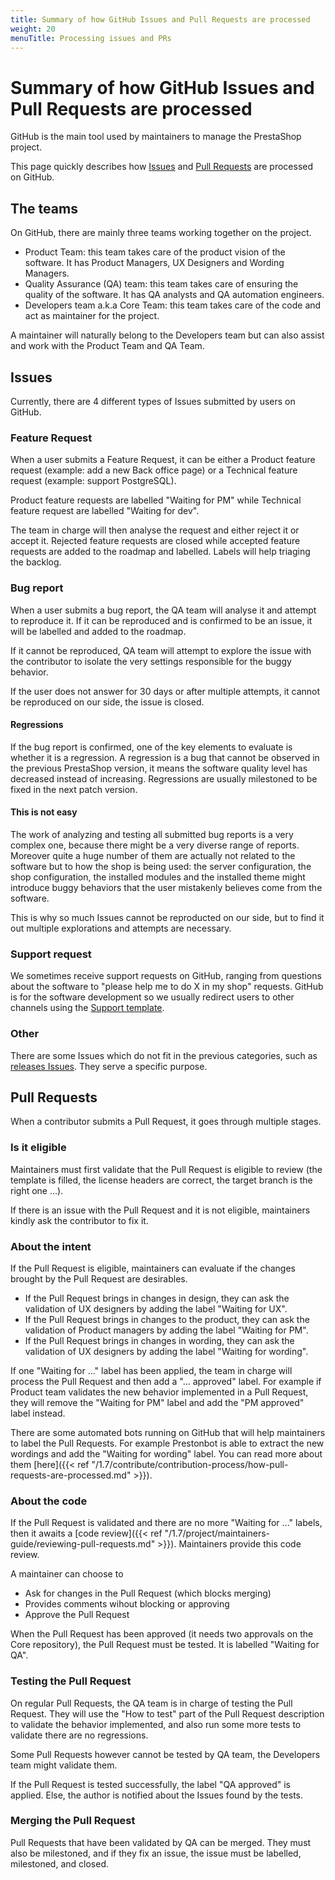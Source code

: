 ```yaml
---
title: Summary of how GitHub Issues and Pull Requests are processed
weight: 20
menuTitle: Processing issues and PRs
---
```


# Summary of how GitHub Issues and Pull Requests are processed

GitHub is the main tool used by maintainers to manage the PrestaShop project.

This page quickly describes how [Issues](https://guides.github.com/features/issues/) and [Pull Requests](https://docs.github.com/en/github/collaborating-with-issues-and-pull-requests/about-pull-requests) are processed on GitHub.

## The teams

On GitHub, there are mainly three teams working together on the project.

- Product Team: this team takes care of the product vision of the software. It has Product Managers, UX Designers and Wording Managers.
- Quality Assurance (QA) team: this team takes care of ensuring the quality of the software. It has QA analysts and QA automation engineers.
- Developers team a.k.a Core Team: this team takes care of the code and act as maintainer for the project.

A maintainer will naturally belong to the Developers team but can also assist and work with the Product Team and QA Team.

## Issues

Currently, there are 4 different types of Issues submitted by users on GitHub.

### Feature Request

When a user submits a Feature Request, it can be either a Product feature request (example: add a new Back office page) or a Technical feature request (example: support PostgreSQL).

Product feature requests are labelled "Waiting for PM" while Technical feature request are labelled "Waiting for dev".

The team in charge will then analyse the request and either reject it or accept it. Rejected feature requests are closed while accepted feature requests are added to the roadmap and labelled. Labels will help triaging the backlog.

### Bug report

When a user submits a bug report, the QA team will analyse it and attempt to reproduce it. If it can be reproduced and is confirmed to be an issue, it will be labelled and added to the roadmap.

If it cannot be reproduced, QA team will attempt to explore the issue with the contributor to isolate the very settings responsible for the buggy behavior.

If the user does not answer for 30 days or after multiple attempts, it cannot be reproduced on our side, the issue is closed.

#### Regressions

If the bug report is confirmed, one of the key elements to evaluate is whether it is a regression. A regression is a bug that cannot be observed in the previous PrestaShop version, it means the software quality level has decreased instead of increasing. Regressions are usually milestoned to be fixed in the next patch version.

#### This is not easy

The work of analyzing and testing all submitted bug reports is a very complex one, because there might be a very diverse range of reports. Moreover quite a huge number of them are actually not related to the software but to how the shop is being used: the server configuration, the shop configuration, the installed modules and the installed theme might introduce buggy behaviors that the user mistakenly believes come from the software.

This is why so much Issues cannot be reproducted on our side, but to find it out multiple explorations and attempts are necessary.

### Support request

We sometimes receive support requests on GitHub, ranging from questions about the software to "please help me to do X in my shop" requests. GitHub is for the software development so we usually redirect users to other channels using the [Support template](https://github.com/PrestaShop/PrestaShop/issues/new?template=3_support_question.md).

### Other

There are some Issues which do not fit in the previous categories, such as [releases Issues](https://github.com/PrestaShop/PrestaShop/issues/20804). They serve a specific purpose.

## Pull Requests

When a contributor submits a Pull Request, it goes through multiple stages.

### Is it eligible

Maintainers must first validate that the Pull Request is eligible to review (the template is filled, the license headers are correct, the target branch is the right one ...).

If there is an issue with the Pull Request and it is not eligible, maintainers kindly ask the contributor to fix it.

### About the intent

If the Pull Request is eligible, maintainers can evaluate if the changes brought by the Pull Request are desirables.

- If the Pull Request brings in changes in design, they can ask the validation of UX designers by adding the label "Waiting for UX".
- If the Pull Request brings in changes to the product, they can ask the validation of Product managers by adding the label "Waiting for PM".
- If the Pull Request brings in changes in wording, they can ask the validation of UX designers by adding the label "Waiting for wording".

If one "Waiting for ..." label has been applied, the team in charge will process the Pull Request and then add a "... approved" label. For example if Product team validates the new behavior implemented in a Pull Request, they will remove the "Waiting for PM" label and add the "PM approved" label instead.

There are some automated bots running on GitHub that will help maintainers to label the Pull Requests. For example Prestonbot is able to extract the new wordings and add the "Waiting for wording" label. You can read more about them [here]({{< ref "/1.7/contribute/contribution-process/how-pull-requests-are-processed.md" >}}).

### About the code

If the Pull Request is validated and there are no more "Waiting for ..." labels, then it awaits a [code review]({{< ref "/1.7/project/maintainers-guide/reviewing-pull-requests.md" >}}). Maintainers provide this code review.

A maintainer can choose to
- Ask for changes in the Pull Request (which blocks merging)
- Provides comments wihout blocking or approving
- Approve the Pull Request

When the Pull Request has been approved (it needs two approvals on the Core repository), the Pull Request must be tested. It is labelled "Waiting for QA".

### Testing the Pull Request

On regular Pull Requests, the QA team is in charge of testing the Pull Request. They will use the "How to test" part of the Pull Request description to validate the behavior implemented, and also run some more tests to validate there are no regressions.

Some Pull Requests however cannot be tested by QA team, the Developers team might validate them.

If the Pull Request is tested successfully, the label "QA approved" is applied. Else, the author is notified about the Issues found by the tests.

### Merging the Pull Request

Pull Requests that have been validated by QA can be merged. They must also be milestoned, and if they fix an issue, the issue must be labelled, milestoned, and closed.

